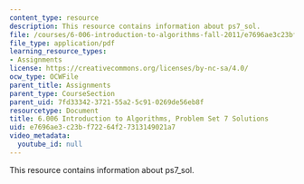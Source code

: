 ```yaml
---
content_type: resource
description: This resource contains information about ps7_sol.
file: /courses/6-006-introduction-to-algorithms-fall-2011/e7696ae3c23bf72264f27313149021a7_MIT6_006F11_ps7_sol.pdf
file_type: application/pdf
learning_resource_types:
- Assignments
license: https://creativecommons.org/licenses/by-nc-sa/4.0/
ocw_type: OCWFile
parent_title: Assignments
parent_type: CourseSection
parent_uid: 7fd33342-3721-55a2-5c91-0269de56eb8f
resourcetype: Document
title: 6.006 Introduction to Algorithms, Problem Set 7 Solutions
uid: e7696ae3-c23b-f722-64f2-7313149021a7
video_metadata:
  youtube_id: null
---
```

This resource contains information about ps7_sol.
